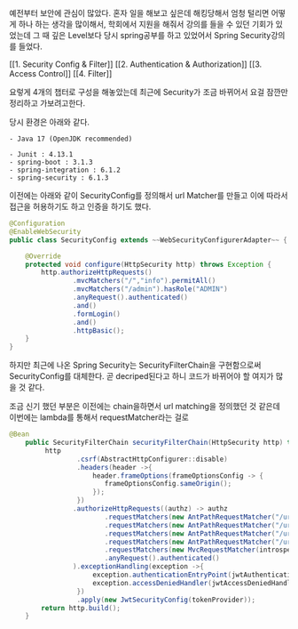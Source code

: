 
예전부터 보안에 관심이 많았다. 혼자 일을 해보고 싶은데 해킹당해서 엄청 털리면 어떻게 하나 하는 생각을 많이해서, 학회에서 지원을 해줘서 강의를 들을 수 있던 기회가 있었는데 그 때 깊은 Level보다 당시 spring공부를 하고 있었어서 Spring Security강의를 들었다.

[[1. Security Config & Filter]]
[[2. Authentication & Authorization]]
[[3. Access Control]]
[[4. Filter]]

요렇게 4개의 챕터로 구성을 해놓았는데 최근에 Security가 조금 바뀌어서 요걸 잠깐만 정리하고 가보려고한다.

당시 환경은 아래와 같다.
```
- Java 17 (OpenJDK recommended)

- Junit : 4.13.1
- spring-boot : 3.1.3
- spring-integration : 6.1.2
- spring-security : 6.1.3
```

이전에는 아래와 같이 SecurityConfig를 정의해서 url Matcher를 만들고 이에 따라서 접근을 허용하기도 하고 인증을 하기도 했다.
```java
@Configuration
@EnableWebSecurity
public class SecurityConfig extends ~~WebSecurityConfigurerAdapter~~ {

    @Override
    protected void configure(HttpSecurity http) throws Exception {
        http.authorizeHttpRequests()
                .mvcMatchers("/","info").permitAll()
                .mvcMatchers("/admin").hasRole("ADMIN")
                .anyRequest().authenticated()
                .and()
                .formLogin()
                .and()
                .httpBasic();
    }
}
```


하지만 최근에 나온 Spring Security는 SecurityFilterChain을 구현함으로써 SecurityConfig를 대체한다. 곧 decriped된다고 하니 코드가 바뀌어야 할 여지가 많을 것 같다.

조금 신기 했던 부분은 이전에는 chain을하면서 url matching을 정의했던 것 같은데 이번에는 lambda를 통해서 requestMatcher라는 걸로
```java
@Bean
    public SecurityFilterChain securityFilterChain(HttpSecurity http) throws Exception{
         http
                 .csrf(AbstractHttpConfigurer::disable)
                 .headers(header ->{
                     header.frameOptions(frameOptionsConfig -> {
                        frameOptionsConfig.sameOrigin();
                     });
                 })
                .authorizeHttpRequests((authz) -> authz
                        .requestMatchers(new AntPathRequestMatcher("/uri/")).permitAll()
                        .requestMatchers(new AntPathRequestMatcher("/uri2/")).hasAnyRole("USER","ADMIN")
                        .requestMatchers(new AntPathRequestMatcher("/uri3/")).hasAnyRole("USER_A")
                        .requestMatchers(new AntPathRequestMatcher("/uri4/")).hasAnyRole("USER_B")
                        .requestMatchers(new MvcRequestMatcher(introspector,"/h2-console/**")).permitAll()
                        .anyRequest().authenticated()
                ).exceptionHandling(exception ->{
                     exception.authenticationEntryPoint(jwtAuthenticationEntryPoint);
                     exception.accessDeniedHandler(jwtAccessDeniedHandler);
                 })
                 .apply(new JwtSecurityConfig(tokenProvider));
        return http.build();
    }
```

